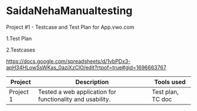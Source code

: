 # SaidaNehaManualtesting
Project #1 - Testcase and Test Plan for App.vwo.com

1.Test Plan

2.Testcases

https://docs.google.com/spreadsheets/d/1vbPDx3-apH34HLowSsWKas_0aziXzClO/edit?rtpof=true#gid=1696663767

|Project | Description |Tools used|
|--------|-------------|----------|
|Project 1|Tested a web application for functionality and usability.| Test plan, TC doc|
